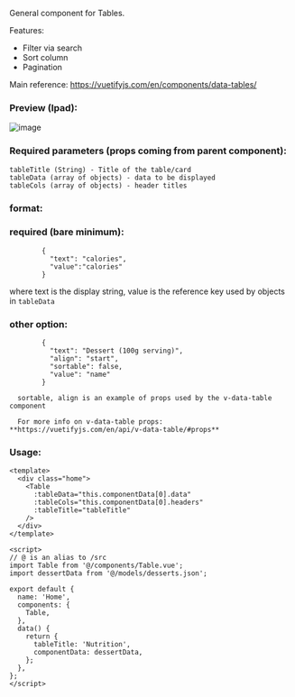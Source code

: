 General component for Tables.

Features:

- Filter via search
- Sort column
- Pagination

Main reference: https://vuetifyjs.com/en/components/data-tables/

### Preview (Ipad):

![image](https://user-images.githubusercontent.com/54620209/101488241-52184080-399a-11eb-9da0-1b6bce8c417d.png)

### Required parameters (props coming from parent component):

    tableTitle (String) - Title of the table/card
    tableData (array of objects) - data to be displayed
    tableCols (array of objects) - header titles

### format:

### required (bare minimum):

```
        {
          "text": "calories",
          "value":"calories"
        }
```

where text is the display string, value is the reference key used by objects in `tableData`

### other option:

```
        {
          "text": "Dessert (100g serving)",
          "align": "start",
          "sortable": false,
          "value": "name"
        }
```

      sortable, align is an example of props used by the v-data-table component

      For more info on v-data-table props: **https://vuetifyjs.com/en/api/v-data-table/#props**

### Usage:

```
<template>
  <div class="home">
    <Table
      :tableData="this.componentData[0].data"
      :tableCols="this.componentData[0].headers"
      :tableTitle="tableTitle"
    />
  </div>
</template>

<script>
// @ is an alias to /src
import Table from '@/components/Table.vue';
import dessertData from '@/models/desserts.json';

export default {
  name: 'Home',
  components: {
    Table,
  },
  data() {
    return {
      tableTitle: 'Nutrition',
      componentData: dessertData,
    };
  },
};
</script>
```
